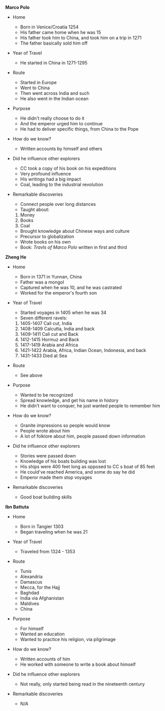 **Marco Polo**
* Home 
	* Born in Venice/Croatia 1254
	* His father came home when he was 15
	* His father took him to China, and took him on a trip in 1271
	* The father basically sold him off

* Year of Travel
	* He started in China in 1271-1295

* Route
	* Started in Europe
	* Went to China
	* Then went across India and such
	* He also went in the Indian ocean 

* Purpose
	* He didn't really choose to do it
	* And the emperor urged him to continue  
	* He had to deliver specific things, from China to the Pope

* How do we know?
	* Written accounts by himself and others

* Did he influence other explorers 
	* CC took a copy of his book on his expeditions 
	* Very profound influence
	* His writings had a big impact
	* Coal, leading to the industrial revolution 

* Remarkable discoveries 
	* Connect people over long distances
	* Taught about:
	1. Money
	2. Books
	3. Coal
	* Brought knowledge about Chinese ways and culture
	* Precursor to globalization
	* Wrote books on his own	
	* Book: *Travls of Marco Polo* written in first and third


**Zheng He**
* Home
	* Born in 1371 in Yunnan, China
	* Father was a mongol 
	* Captured when he was 10, and he was castrated 
	* Worked for the emperor's fourth son 

* Year of Travel
	* Started voyages in 1405 when he was 34
	* Seven different ravels:
	1. 1405-1407 Cali cut, India
	2. 1408-1409 Calcutta, India and back
	3. 1409-1411 Cali cut and Back
	4. 1412-1415 Hormuz and Back
	5. 1417-1419 Arabia and Africa
	6. 1421-1422 Arabia, Africa, Indian Ocean, Indonesia, and back
	7. 1431-1433 Died at Sea 

* Route
	* See above

* Purpose
	* Wanted to be recognized
	* Spread knowledge, and get his name in history
	* He didn't want to conquer, he just wanted people to remember him

* How do we know?
	* Granite impressions so people would know	
	* People wrote about him
	* A lot of folklore about him, people passed down information 

* Did he influence other explorers 
	* Stories were passed down
	* Knowledge of his boats building was lost
	* His ships were 400 feet long as opposed to CC s boat of 85 feet
	* He could've reached America, and some do say he did 
	* Emperor made them stop voyages

* Remarkable discoveries 
	* Good boat building skills


**Ibn Battuta**
* Home
	* Born in Tangier 1303
	* Began traveling when he was 21

* Year of Travel
	* Traveled from 1324 - 1353

* Route
	* Tunis
	* Alexandria
	* Damascus
	* Mecca, for the Hajj
	* Baghdad
	* India via Afghanistan
	* Maldives
	* China

* Purpose
	* For himself
	* Wanted an education
	* Wanted to practice his religion, via pilgrimage

* How do we know?
	* Written accounts of him	
	* He worked with someone to write a book about himself

* Did he influence other explorers 
	* Not really, only started being read in the nineteenth century

* Remarkable discoveries 
	* N/A
